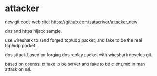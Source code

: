 # attacker

new git code web site: https://github.com/satadriver/attacker_new

dns and https hijack sample.

use wireshark to send forged tcp/udp packet, and fake to be the real tcp/udp packet.


dns attack based on forging dns replay packet with wireshark develop git.

based on openssl to fake to be server and fake to be client,mid in man attack on ssl.


